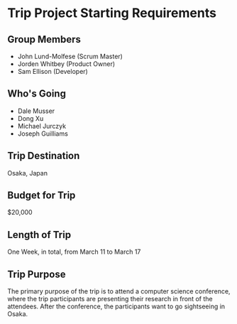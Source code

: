 # Trip Project Starting Requirements

## Group Members
  * John Lund-Molfese (Scrum Master)
  * Jorden Whitbey (Product Owner)
  * Sam Ellison (Developer)

## Who's Going
  * Dale Musser
  * Dong Xu
  * Michael Jurczyk
  * Joseph Guilliams
## Trip Destination
Osaka, Japan
## Budget for Trip
$20,000
## Length of Trip
One Week, in total, from March 11 to March 17
## Trip Purpose
The primary purpose of the trip is to attend a computer science conference, where the trip participants are presenting their research in front of the attendees. After the conference, the participants want to go sightseeing in Osaka.
